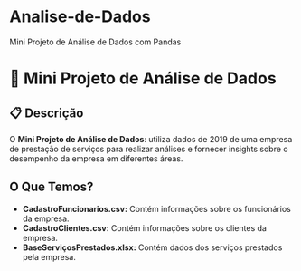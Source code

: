 # Analise-de-Dados
Mini Projeto de Análise de Dados com Pandas

# 🚀 Mini Projeto de Análise de Dados

## 📋 Descrição
O **Mini Projeto de Análise de Dados**: utiliza dados de 2019 de uma empresa de prestação de serviços para realizar análises e fornecer insights sobre o desempenho da empresa em diferentes áreas.

## O Que Temos?
- **CadastroFuncionarios.csv:** Contém informações sobre os funcionários da empresa.
- **CadastroClientes.csv:** Contém informações sobre os clientes da empresa.
- **BaseServiçosPrestados.xlsx:** Contém dados dos serviços prestados pela empresa.
